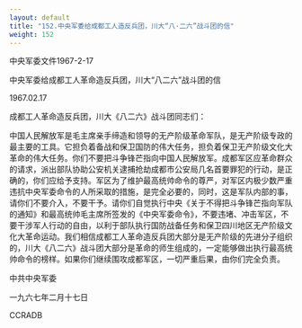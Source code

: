 ```yaml
---
layout: default
title: "152.中央军委给成都工人造反兵团，川大“八·二六”战斗团的信"
weight: 152
---
```


中央军委文件1967-2-17

中央军委给成都工人革命造反兵团，川大“八二六”战斗团的信

1967.02.17

成都工人革命造反兵团，川大《八二六》战斗团同志们：

中国人民解放军是毛主席亲手缔造和领导的无产阶级革命军队，是无产阶级专政的最主要的工具。它担负着备战和保卫国防的伟大任务，担负着保卫无产阶级文化大革命的伟大任务。你们不要把斗争锋芒指向中国人民解放军。成都军区应革命群众的请求，派出部队协助公安机关逮捕抢劫成都市公安局几名首要罪犯的行动，是正确的，你们应给予支持。军区为了维护最高统帅命令的尊严，对军区内极少数严重违抗中央军委命令的人所采取的措施，是完全必要的，同时，这是军队内部的事，请你们不要介入，不要干予。请你们自觉执行中央《关于不得把斗争锋芒指向军队的通知》和最高统帅毛主席所签发的《中央军委命令》，不要违堵、冲击军区，不要干涉军人行动的自由，以利于部队执行国防战备任务和保卫四川地区无产阶级文化大革命运动。我们相信成都工人革命造反兵团大部分是无产阶级的先进分子组织的，川大《八二六》战斗团大部分是革命的师生组成的，一定能够做出执行最高统帅命令的榜样。如果你们继续围攻成都军区，一切严重后果，由你们完全负责。

中共中央军委

一九六七年二月十七日

CCRADB

